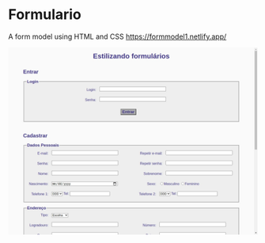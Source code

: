 # Formulario
A form model using HTML and CSS
https://formmodel1.netlify.app/

![](Form-model-website.jpg)
